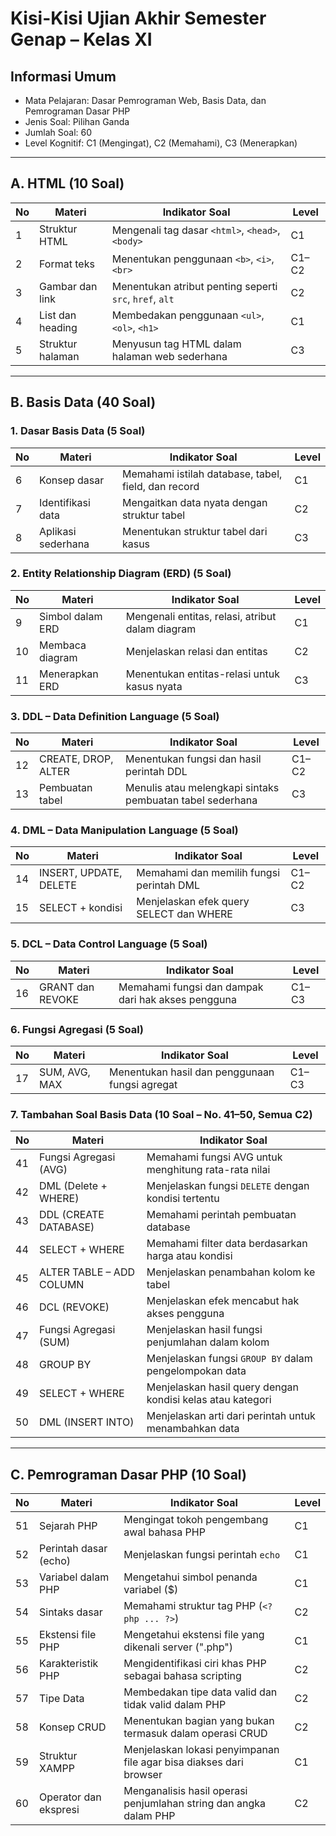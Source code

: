 # Kisi-Kisi Ujian Akhir Semester Genap – Kelas XI

## Informasi Umum
- Mata Pelajaran: Dasar Pemrograman Web, Basis Data, dan Pemrograman Dasar PHP
- Jenis Soal: Pilihan Ganda
- Jumlah Soal: 60
- Level Kognitif: C1 (Mengingat), C2 (Memahami), C3 (Menerapkan)

---

## A. HTML (10 Soal)

| No | Materi                 | Indikator Soal                                                                 | Level |
|----|------------------------|--------------------------------------------------------------------------------|--------|
| 1  | Struktur HTML          | Mengenali tag dasar `<html>`, `<head>`, `<body>`                              | C1     |
| 2  | Format teks            | Menentukan penggunaan `<b>`, `<i>`, `<br>`                                     | C1–C2  |
| 3  | Gambar dan link        | Menentukan atribut penting seperti `src`, `href`, `alt`                       | C2     |
| 4  | List dan heading       | Membedakan penggunaan `<ul>`, `<ol>`, `<h1>`                                   | C1     |
| 5  | Struktur halaman       | Menyusun tag HTML dalam halaman web sederhana                                 | C3     |

---

## B. Basis Data (40 Soal)

### 1. Dasar Basis Data (5 Soal)

| No | Materi              | Indikator Soal                                                  | Level |
|----|---------------------|------------------------------------------------------------------|--------|
| 6  | Konsep dasar        | Memahami istilah database, tabel, field, dan record             | C1     |
| 7  | Identifikasi data   | Mengaitkan data nyata dengan struktur tabel                     | C2     |
| 8  | Aplikasi sederhana  | Menentukan struktur tabel dari kasus                            | C3     |

### 2. Entity Relationship Diagram (ERD) (5 Soal)

| No | Materi              | Indikator Soal                                                  | Level |
|----|---------------------|------------------------------------------------------------------|--------|
| 9  | Simbol dalam ERD    | Mengenali entitas, relasi, atribut dalam diagram                | C1     |
| 10 | Membaca diagram     | Menjelaskan relasi dan entitas                                  | C2     |
| 11 | Menerapkan ERD      | Menentukan entitas-relasi untuk kasus nyata                     | C3     |

### 3. DDL – Data Definition Language (5 Soal)

| No | Materi              | Indikator Soal                                                  | Level |
|----|---------------------|------------------------------------------------------------------|--------|
| 12 | CREATE, DROP, ALTER | Menentukan fungsi dan hasil perintah DDL                        | C1–C2  |
| 13 | Pembuatan tabel     | Menulis atau melengkapi sintaks pembuatan tabel sederhana       | C3     |

### 4. DML – Data Manipulation Language (5 Soal)

| No | Materi              | Indikator Soal                                                  | Level |
|----|---------------------|------------------------------------------------------------------|--------|
| 14 | INSERT, UPDATE, DELETE | Memahami dan memilih fungsi perintah DML                      | C1–C2  |
| 15 | SELECT + kondisi    | Menjelaskan efek query SELECT dan WHERE                         | C3     |

### 5. DCL – Data Control Language (5 Soal)

| No | Materi              | Indikator Soal                                                  | Level |
|----|---------------------|------------------------------------------------------------------|--------|
| 16 | GRANT dan REVOKE    | Memahami fungsi dan dampak dari hak akses pengguna              | C1–C3  |

### 6. Fungsi Agregasi (5 Soal)

| No | Materi              | Indikator Soal                                                  | Level |
|----|---------------------|------------------------------------------------------------------|--------|
| 17 | SUM, AVG, MAX       | Menentukan hasil dan penggunaan fungsi agregat                  | C1–C3  |

### 7. Tambahan Soal Basis Data (10 Soal – No. 41–50, Semua C2)

| No | Materi                        | Indikator Soal                                                                 |
|----|-------------------------------|---------------------------------------------------------------------------------|
| 41 | Fungsi Agregasi (AVG)         | Memahami fungsi AVG untuk menghitung rata-rata nilai                           |
| 42 | DML (Delete + WHERE)          | Menjelaskan fungsi `DELETE` dengan kondisi tertentu                            |
| 43 | DDL (CREATE DATABASE)         | Memahami perintah pembuatan database                                           |
| 44 | SELECT + WHERE                | Memahami filter data berdasarkan harga atau kondisi                            |
| 45 | ALTER TABLE – ADD COLUMN      | Menjelaskan penambahan kolom ke tabel                                          |
| 46 | DCL (REVOKE)                  | Menjelaskan efek mencabut hak akses pengguna                                   |
| 47 | Fungsi Agregasi (SUM)         | Menjelaskan hasil fungsi penjumlahan dalam kolom                               |
| 48 | GROUP BY                      | Menjelaskan fungsi `GROUP BY` dalam pengelompokan data                         |
| 49 | SELECT + WHERE                | Menjelaskan hasil query dengan kondisi kelas atau kategori                     |
| 50 | DML (INSERT INTO)             | Menjelaskan arti dari perintah untuk menambahkan data                          |

---

## C. Pemrograman Dasar PHP (10 Soal)

| No | Materi                    | Indikator Soal                                                              | Level |
|----|---------------------------|------------------------------------------------------------------------------|--------|
| 51 | Sejarah PHP               | Mengingat tokoh pengembang awal bahasa PHP                                  | C1     |
| 52 | Perintah dasar (echo)     | Menjelaskan fungsi perintah `echo`                                          | C1     |
| 53 | Variabel dalam PHP        | Mengetahui simbol penanda variabel ($)                                      | C1     |
| 54 | Sintaks dasar             | Memahami struktur tag PHP (`<?php ... ?>`)                                  | C2     |
| 55 | Ekstensi file PHP         | Mengetahui ekstensi file yang dikenali server (".php")                      | C1     |
| 56 | Karakteristik PHP         | Mengidentifikasi ciri khas PHP sebagai bahasa scripting                     | C2     |
| 57 | Tipe Data                 | Membedakan tipe data valid dan tidak valid dalam PHP                        | C2     |
| 58 | Konsep CRUD               | Menentukan bagian yang bukan termasuk dalam operasi CRUD                    | C2     |
| 59 | Struktur XAMPP            | Menjelaskan lokasi penyimpanan file agar bisa diakses dari browser          | C1     |
| 60 | Operator dan ekspresi     | Menganalisis hasil operasi penjumlahan string dan angka dalam PHP           | C2     |
